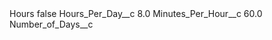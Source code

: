<?xml version="1.0" encoding="UTF-8"?>
<CustomMetadata xmlns="http://soap.sforce.com/2006/04/metadata" xmlns:xsi="http://www.w3.org/2001/XMLSchema-instance" xmlns:xsd="http://www.w3.org/2001/XMLSchema">
    <label>Hours</label>
    <protected>false</protected>
    <values>
        <field>Hours_Per_Day__c</field>
        <value xsi:type="xsd:double">8.0</value>
    </values>
    <values>
        <field>Minutes_Per_Hour__c</field>
        <value xsi:type="xsd:double">60.0</value>
    </values>
    <values>
        <field>Number_of_Days__c</field>
        <value xsi:nil="true"/>
    </values>
</CustomMetadata>
